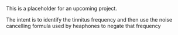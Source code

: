 This is a placeholder for an upcoming project.

The intent is to identify the tinnitus frequency and then use the noise cancelling formula used by heaphones to negate that frequency

